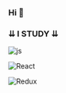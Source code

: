 ### Hi 👋
### ⇊ I STUDY ⇊
![js](https://img.shields.io/badge/-<JS/>-4E5452?style=for-the-badge&logo=JavaScript)

![React](https://img.shields.io/badge/-<React/>-82898F?style=for-the-badge&logo=React)

![Redux](https://img.shields.io/badge/-<Redux/>-5D76CB?style=for-the-badge&logo=Redux)
